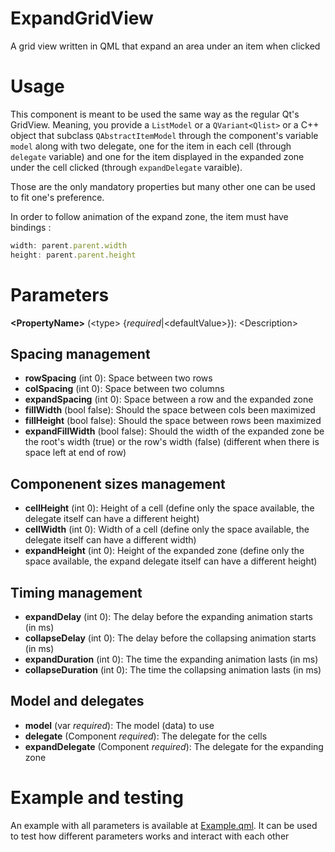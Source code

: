 # ExpandGridView
A grid view written in QML that expand an area under an item when clicked

# Usage
This component is meant to be used the same way as the regular Qt's GridView.
Meaning, you provide a `ListModel` or a `QVariant<Qlist>` or a C++ object
that subclass `QAbstractItemModel` through the component's variable `model`
along with two delegate, one for the item in each cell (through `delegate`
variable) and one for the item displayed in the expanded zone under the cell
clicked (through `expandDelegate` varaible).

Those are the only mandatory properties but many other one can be used to fit
one's preference.

In order to follow animation of the expand zone, the item must have bindings :
```QML
width: parent.parent.width
height: parent.parent.height
```

# Parameters
**\<PropertyName\>** (\<type\> {*required*|\<defaultValue\>}): \<Description\>

## Spacing management
* **rowSpacing** (int 0): Space between two rows
* **colSpacing** (int 0): Space between two columns
* **expandSpacing** (int 0): Space between a row and the expanded zone
* **fillWidth** (bool false): Should the space between cols been maximized
* **fillHeight** (bool false): Should the space between rows been maximized
* **expandFillWidth** (bool false): Should the width of the expanded zone be
the root's width (true) or the row's width (false) (different when there is
space left at end of row)

## Componenent sizes management
* **cellHeight** (int 0): Height of a cell (define only the space available,
the delegate itself can have a different height)
* **cellWidth** (int 0): Width of a cell (define only the space available, the
delegate itself can have a different width)
* **expandHeight** (int 0): Height of the expanded zone (define only the space
available, the expand delegate itself can have a different height)

## Timing management
* **expandDelay** (int 0): The delay before the expanding animation starts
(in ms)
* **collapseDelay** (int 0): The delay before the collapsing animation starts
(in ms)
* **expandDuration** (int 0): The time the expanding animation lasts (in ms)
* **collapseDuration** (int 0): The time the collapsing animation lasts (in ms)

## Model and delegates
* **model** (var *required*): The model (data) to use
* **delegate** (Component *required*): The delegate for the cells
* **expandDelegate** (Component *required*): The delegate for the expanding zone

# Example and testing
An example with all parameters is available at [Example.qml](Example.qml). It can be used to test how different parameters works and interact with each other
